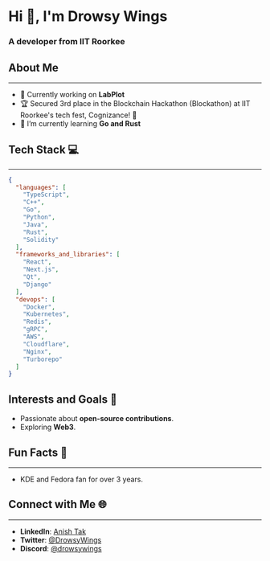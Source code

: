 <h1>Hi 👋, I'm Drowsy Wings</h1>
<h3>A developer from IIT Roorkee</h3>

## About Me
---
- 🔭 Currently working on **LabPlot**
- 🏆 Secured 3rd place in the Blockchain Hackathon (Blockathon) at IIT Roorkee's tech fest, Cognizance! 🚀
- 🌱 I’m currently learning **Go and Rust**

## Tech Stack 💻
---
```json
{
  "languages": [
    "TypeScript",
    "C++",
    "Go",
    "Python",
    "Java",
    "Rust",
    "Solidity"
  ],
  "frameworks_and_libraries": [
    "React",
    "Next.js",
    "Qt",
    "Django"
  ],
  "devops": [
    "Docker",
    "Kubernetes",
    "Redis",
    "gRPC",
    "AWS",
    "Cloudflare",
    "Nginx",
    "Turborepo"
  ]
}
```

## Interests and Goals 🌟  
- Passionate about **open-source contributions**.   
- Exploring **Web3**.  

## Fun Facts 🎉  
---
- KDE and Fedora fan for over 3 years.  

## Connect with Me 🌐  
---
- **LinkedIn**: [Anish Tak](www.linkedin.com/in/anish-tak-28a984287)  
- **Twitter**: [@DrowsyWings](https://x.com/DrowsyWings)  
- **Discord**: [@drowsywings](discordapp.com/users/drowsywings)  

